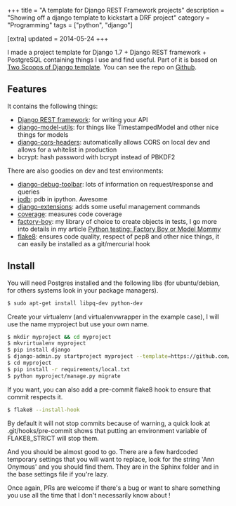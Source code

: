 +++
title = "A template for Django REST Framework projects"
description = "Showing off a django template to kickstart a DRF project"
category = "Programming"
tags = ["python", "django"]

[extra]
updated = 2014-05-24
+++


I made a project template for Django 1.7 + Django REST framework + PostgreSQL containing things I use and find useful.
Part of it is based on [Two Scoops of Django template](https://github.com/twoscoops/django-twoscoops-project).
You can see the repo on [Github](https://github.com/Keats/django-drf-template).

## Features

It contains the following things:

- [Django REST framework](http://www.django-rest-framework.org/): for writing your API
- [django-model-utils](https://django-model-utils.readthedocs.org/en/latest/): for things like TimestampedModel and other nice things for models
- [django-cors-headers](https://github.com/ottoyiu/django-cors-headers): automatically allows CORS on local dev and allows for a whitelist in production
- bcrypt: hash password with bcrypt instead of PBKDF2

There are also goodies on dev and test environments:

- [django-debug-toolbar](https://github.com/django-debug-toolbar/django-debug-toolbar): lots of information on request/response and queries
- [ipdb](https://pypi.python.org/pypi/ipdb): pdb in ipython. Awesome
- [django-extensions](https://github.com/django-extensions/django-extensions): adds some useful management commands
- [coverage](http://nedbatchelder.com/code/coverage/): measures code coverage
- [factory-boy](https://factoryboy.readthedocs.org/en/latest/): my library of choice to create objects in tests, I go more into details in my article [Python testing: Factory Boy or Model Mommy](http://vincent.is/using-factory-boy-or-model-mommy/)
- [flake8](https://flake8.readthedocs.org): ensures code quality, respect of pep8 and other nice things, it can easily be installed as a git/mercurial hook

## Install
You will need Postgres installed and the following libs (for ubuntu/debian, for others systems look in your package managers).

```bash
$ sudo apt-get install libpq-dev python-dev
```

Create your virtualenv (and virtualenvwrapper in the example case), I will use the name myproject but use your own name.

```bash
$ mkdir myproject && cd myproject
$ mkvrirtualenv myproject
$ pip install django
$ django-admin.py startproject myproject --template=https://github.com/Keats/django-drf-template/archive/master.zip
$ cd myproject
$ pip install -r requirements/local.txt
$ python myproject/manage.py migrate
```

If you want, you can also add a pre-commit flake8 hook to ensure that commit respects it.

```bash
$ flake8 --install-hook
```

By default it will not stop commits because of warning, a quick look at .git/hooks/pre-commit shows that putting an environment variable of FLAKE8_STRICT will stop them.

And you should be almost good to go.
There are a few hardcoded temporary settings that you will want to replace, look for the string 'Ann Onymous' and you should find them.
They are in the Sphinx folder and in the base settings file if you're lazy.

Once again, PRs are welcome if there's a bug or want to share something you use all the time that I don't necessarily know about !

